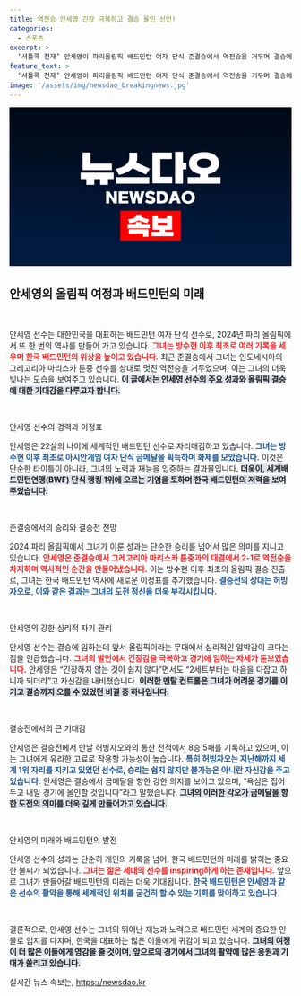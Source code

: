 ```yaml
---
title: 역전승 안세영 긴장 극복하고 결승 올인 선언!
categories:
  - 스포츠
excerpt: >
  ‘셔틀콕 천재’ 안세영이 파리올림픽 배드민턴 여자 단식 준결승에서 역전승을 거두며 결승에 진출했다. 방수현 이후 최초의 기록을 세운 그녀, 다음 목표는 금메달!
feature_text: >
  ‘셔틀콕 천재’ 안세영이 파리올림픽 배드민턴 여자 단식 준결승에서 역전승을 거두며 결승에 진출했다. 방수현 이후 최초의 기록을 세운 그녀, 다음 목표는 금메달!
image: '/assets/img/newsdao_breakingnews.jpg'
---
```


<p><img src="/assets/img/newsdao_breakingnews.jpg" alt="ranknews 속보" /></p>

<h2 data-ke-size="size26">안세영의 올림픽 여정과 배드민턴의 미래</h2>

<p data-ke-size="size16">&nbsp;</p>

<p>안세영 선수는 대한민국을 대표하는 배드민턴 여자 단식 선수로, 2024년 파리 올림픽에서 또 한 번의 역사를 만들어 가고 있습니다. <b><span style="color: #ee2323;">그녀는 방수현 이후 최초로 여러 기록을 세우며 한국 배드민턴의 위상을 높이고 있습니다.</span></b> 최근 준결승에서 그녀는 인도네시아의 그레고리아 마리스카 툰중 선수를 상대로 멋진 역전승을 거두었으며, 이는 그녀의 더욱 빛나는 모습을 보여주고 있습니다. <b><span style="background-color: #21538527;">이 글에서는 안세영 선수의 주요 성과와 올림픽 결승에 대한 기대감을 다루고자 합니다.</span></b></p>

<p data-ke-size="size16">&nbsp;</p>

<p>안세영 선수의 경력과 이정표</p>

<p>안세영은 22살의 나이에 세계적인 배드민턴 선수로 자리매김하고 있습니다. <b><span style="color: #1a5490;">그녀는 방수현 이후 최초로 아시안게임 여자 단식 금메달을 획득하며 화제를 모았습니다.</span></b> 이것은 단순한 타이틀이 아니라, 그녀의 노력과 재능을 입증하는 결과물입니다. <b><span style="background-color: #21538527;">더욱이, 세계배드민턴연맹(BWF) 단식 랭킹 1위에 오르는 기염을 토하며 한국 배드민턴의 저력을 보여주었습니다.</span></b></p>

<p data-ke-size="size16">&nbsp;</p>

<p>준결승에서의 승리와 결승전 전망</p>

<p>2024 파리 올림픽에서 그녀가 이룬 성과는 단순한 승리를 넘어서 많은 의미를 지니고 있습니다. <b><span style="color: #ee2323;">안세영은 준결승에서 그레고리아 마리스카 툰중과의 대결에서 2-1로 역전승을 차지하며 역사적인 순간을 만들어냈습니다.</span></b> 이는 방수현 이후 최초의 올림픽 결승 진출로, 그녀는 한국 배드민턴 역사에 새로운 이정표를 추가했습니다. <b><span style="color: #1a5490;">결승전의 상대는 허빙자오로, 이와 같은 결과는 그녀의 도전 정신을 더욱 부각시킵니다.</span></b></p>

<p data-ke-size="size16">&nbsp;</p>

<p>안세영의 강한 심리적 자기 관리</p>

<p>안세영 선수는 결승에 임하는데 앞서 올림픽이라는 무대에서 심리적인 압박감이 크다는 점을 언급했습니다. <b><span style="color: #ee2323;">그녀의 발언에서 긴장감을 극복하고 경기에 임하는 자세가 돋보였습니다.</span></b> 안세영은 “긴장하지 않는 것이 쉽지 않다”면서도 “2세트부터는 마음을 다잡고 하니까 되더라”고 자신감을 내비쳤습니다. <b><span style="background-color: #21538527;">이러한 멘탈 컨트롤은 그녀가 어려운 경기를 이기고 결승까지 오를 수 있었던 비결 중 하나입니다.</span></b></p>

<p data-ke-size="size16">&nbsp;</p>

<p>결승전에서의 큰 기대감</p>

<p>안세영은 결승전에서 만날 허빙자오와의 통산 전적에서 8승 5패를 기록하고 있으며, 이는 그녀에게 유리한 고료로 작용할 가능성이 높습니다. <b><span style="color: #1a5490;">특히 허빙자오는 지난해까지 세계 1위 자리를 지키고 있었던 선수로, 승리는 쉽지 않지만 불가능은 아니란 자신감을 주고 있습니다.</span></b> 안세영은 결승에서 금메달을 향한 강한 의지를 보이고 있으며, “욕심은 접어두고 내일 경기에 올인할 것입니다”라고 말했습니다. <b><span style="background-color: #21538527;">그녀의 이러한 각오가 금메달을 향한 도전의 의미를 더욱 깊게 만들어가고 있습니다.</span></b></p>

<p data-ke-size="size16">&nbsp;</p>

<p>안세영의 미래와 배드민턴의 발전</p>

<p>안세영 선수의 성과는 단순히 개인의 기록을 넘어, 한국 배드민턴의 미래를 밝히는 중요한 불씨가 되었습니다. <b><span style="color: #ee2323;">그녀는 젊은 세대의 선수를 inspiring하게 하는 존재입니다.</span></b> 앞으로 그녀가 만들어갈 배드민턴의 미래는 더욱 기대됩니다. <b><span style="color: #1a5490;">한국 배드민턴은 안세영과 같은 선수의 활약을 통해 세계적인 위치를 굳건히 할 수 있는 기회를 맞이하고 있습니다.</span></b></p>

<p data-ke-size="size16">&nbsp;</p>

<p>결론적으로, 안세영 선수는 그녀의 뛰어난 재능과 노력으로 배드민턴 세계의 중요한 인물로 입지를 다지며, 한국을 대표하는 많은 이들에게 귀감이 되고 있습니다. <b><span style="background-color: #21538527;">그녀의 여정이 더 많은 이들에게 영감을 줄 것이며, 앞으로의 경기에서 그녀의 활약에 많은 응원과 기대가 쏠리고 있습니다.</span></b></p>
실시간 뉴스 속보는, <a href="https://newsdao.kr" rel="dofollow">https://newsdao.kr</a>


